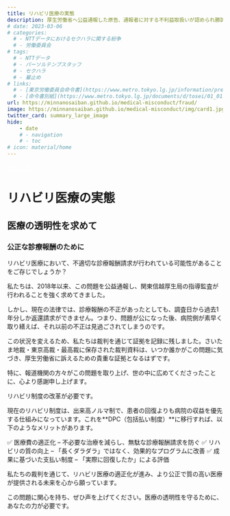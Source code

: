 ```yaml
---
title: リハビリ医療の実態
description: 厚生労働省へ公益通報した原告、通報者に対する不利益取扱いが認められ勝訴しました。日本の医療は社会保険料という国民の負担によって支えられています。診療報酬の不正請求の実態を明らかにし、国民に説明するとともに不正防止と制度改革のための情報発信を行ってまいります。
# date: 2023-03-06
# categories:
  # - NTTデータにおけるセクハラに関する紛争
  # - 労働委員会
# tags:
  # - NTTデータ
  # - パーソルテンプスタッフ
  # - セクハラ
  # - 雇止め
# links:
  # - [東京労働委員会命令書](https://www.metro.tokyo.lg.jp/information/press/2024/03/2024030701)
  # - [命令書別紙](https://www.metro.tokyo.lg.jp/documents/d/tosei/01_01b_02)
url: https://minnanosaiban.github.io/medical-misconduct/fraud/
image: https://minnanosaiban.github.io/medical-misconduct/img/card1.jpg
twitter_card: summary_large_image
hide:
    - date
    # - navigation
    # - toc
# icon: material/home
---
```


<p style="margin: 0;">
  <a href="https://twitter.com/share?url=https://minnanosaiban.github.io/medical-misconduct/fraud/ &text=リハビリ医療の実態 - 悪用されるリハビリテーションのしくみ"
     target="_blank" class="x-share" style="color: #FFFFFF;">
    <i class="fa-brands fa-x-twitter"></i> でシェア
  </a>
</p>

# リハビリ医療の実態

<div class="left-doc" markdown>

## 医療の透明性を求めて

### 公正な診療報酬のために

リハビリ医療において、不適切な診療報酬請求が行われている可能性があることをご存じでしょうか？

私たちは、2018年以来、この問題を公益通報し、関東信越厚生局の指導監査が行われることを強く求めてきました。

しかし、現在の法律では、診療報酬の不正があったとしても、調査日から過去1年分しか返還請求ができません。つまり、問題が公になった後、病院側が素早く取り繕えば、それ以前の不正は見過ごされてしまうのです。

この状況を変えるため、私たちは裁判を通じて証拠を記録に残しました。さいたま地裁・東京高裁・最高裁に保存された裁判資料は、いつか誰かがこの問題に気づき、厚生労働省に訴えるための貴重な証拠となるはずです。

特に、報道機関の方々がこの問題を取り上げ、世の中に広めてくださったことに、心より感謝申し上げます。

リハビリ制度の改革が必要です。

現在のリハビリ制度は、出来高ノルマ制で、患者の回復よりも病院の収益を優先する仕組みになっています。これを**DPC（包括払い制度）**に移行すれば、以下のようなメリットがあります。

✅ 医療費の適正化 – 不必要な治療を減らし、無駄な診療報酬請求を防ぐ
✅ リハビリの質の向上 – 「長くダラダラ」ではなく、効果的なプログラムに改善
✅ 成果に基づいた支払い制度 – 「実際に回復したか」による評価

私たちの裁判を通じて、リハビリ医療の適正化が進み、より公正で質の高い医療が提供される未来を心から願っています。

この問題に関心を持ち、ぜひ声を上げてください。医療の透明性を守るために、あなたの力が必要です。

</div>